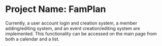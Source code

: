 #  Project Name: FamPlan

Currently, a user account login and creation system, a member adding/editing system, and an event creation/editing system are implemented. This functionality can be accessed on the main page from both a calendar and a list.
